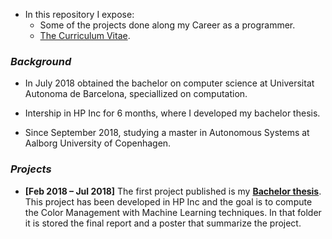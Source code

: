 
- In this repository I expose:
  - Some of the projects done along my Career as a programmer. 
  - [The Curriculum Vitae](https://github.com/jordigc2/My-projects/blob/master/Curr%C3%ADculum.pdf).
  
### *Background*
- In July 2018 obtained the bachelor on computer science at Universitat Autonoma de Barcelona, speciallized on computation. 
- Intership in HP Inc for 6 months, where I developed my bachelor thesis.

- Since September 2018, studying a master in Autonomous Systems at Aalborg University of Copenhagen.

### *Projects*
- **\[Feb 2018 – Jul 2018]** The first project published is my [**Bachelor thesis**](https://github.com/jordigc2/My-projects/tree/master/Bachelor%20thesis). This project has been developed in HP Inc and the goal is to compute the Color Management with Machine Learning techniques. In that folder it is stored the final report and a poster that summarize the project. 
